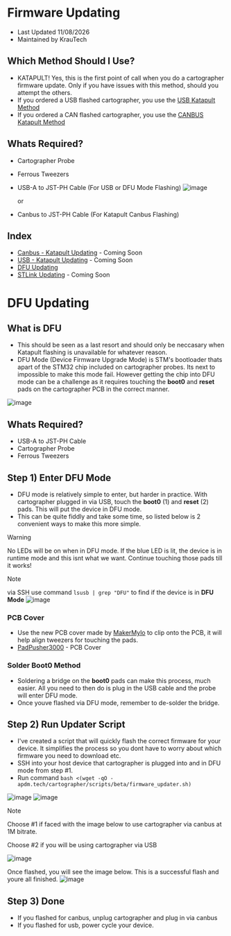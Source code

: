 # Firmware Updating
- Last Updated 11/08/2026
- Maintained by KrauTech

## Which Method Should I Use?
- KATAPULT! Yes, this is the first point of call when you do a cartographer firmware update. Only if you have issues with this method, should you attempt the others.
- If you ordered a USB flashed cartographer, you use the [USB Katapult Method](#)
- If you ordered a CAN flashed cartographer, you use the [CANBUS Katapult Method](#)

## Whats Required?
- Cartographer Probe
- Ferrous Tweezers
- USB-A to JST-PH Cable (For USB or DFU Mode Flashing)
![image](https://github.com/user-attachments/assets/a81270bc-889d-40b3-a41a-4b7c5886b552)

  or
- Canbus to JST-PH Cable (For Katapult Canbus Flashing)

## Index
- [Canbus - Katapult Updating](#) - Coming Soon
- [USB - Katapult Updating](#d) - Coming Soon
- [DFU Updating](#dfu-updating)
- [STLink Updating](#) - Coming Soon

  
# DFU Updating
## What is DFU 
- This should be seen as a last resort and should only be neccasary when Katapult flashing is unavailable for whatever reason.
- DFU Mode (Device Firmware Upgrade Mode) is STM's bootloader thats apart of the STM32 chip included on cartographer probes. Its next to impossible to make this mode fail. However getting the chip into DFU mode can be a challenge as it requires touching the **boot0** and **reset** pads on the cartographer PCB in the correct manner.

![image](https://github.com/user-attachments/assets/c154160b-941e-4243-aa10-da344a3baadc)


## Whats Required?
- USB-A to JST-PH Cable
- Cartographer Probe
- Ferrous Tweezers
  
## Step 1) Enter DFU Mode
- DFU mode is relatively simple to enter, but harder in practice. With cartographer plugged in via USB, touch the **boot0** (1) and **reset** (2) pads. This will put the device in DFU mode.
- This can be quite fiddly and take some time, so listed below is 2 convenient ways to make this more simple.
> [!WARNING]
> No LEDs will be on when in DFU mode. If the blue LED is lit, the device is in runtime mode and this isnt what we want. Continue touching those pads till it works!

> [!NOTE]
> via SSH use command `lsusb | grep "DFU"` to find if the device is in **DFU Mode**
> ![image](https://github.com/user-attachments/assets/33e4a0b5-a635-4dc3-95a4-bbb866f91882)


### PCB Cover
- Use the new PCB cover made by [MakerMylo](https://www.youtube.com/@makermylo) to clip onto the PCB, it will help align tweezers for touching the pads.
- [PadPusher3000](/STL/PadPusher3000.stl) - PCB Cover

### Solder Boot0 Method
- Soldering a bridge on the **boot0** pads can make this process, much easier. All you need to then do is plug in the USB cable and the probe will enter DFU mode.
- Once youve flashed via DFU mode, remember to de-solder the bridge.

## Step 2) Run Updater Script
- I've created a script that will quickly flash the correct firmware for your device. It simplifies the process so you dont have to worry about which firmware you need to download etc.
- SSH into your host device that cartographer is plugged into and in DFU mode from step #1.
- Run command `bash <(wget -qO - apdm.tech/cartographer/scripts/beta/firmware_updater.sh)`

![image](https://github.com/user-attachments/assets/aabfb78b-6bc5-46a0-8306-c0d31f37d9ff)
![image](https://github.com/user-attachments/assets/1b1754df-2ede-46d4-8982-aea4168be415)
> [!NOTE]
> Choose #1 if faced with the image below to use cartographer via canbus at 1M bitrate.
> 
> Choose #2 if you will be using cartographer via USB

![image](https://github.com/user-attachments/assets/55c93214-0013-46bc-914e-b172774baa33)

Once flashed, you will see the image below. This is a successful flash and youre all finished.
![image](https://github.com/user-attachments/assets/d79d77cc-fef5-4042-9f5f-9a2f04cec547)

## Step 3) Done
- If you flashed for canbus, unplug cartographer and plug in via canbus
- If you flashed for usb, power cycle your device.
